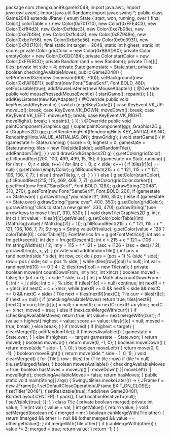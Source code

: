 package com.zhengxuan99.game2048;
import java.awt.*;
import java.awt.event.*;
import java.util.Random;
import javax.swing.*;
public class Game2048 extends JPanel {
    enum State {
        start, won, running, over
    }
    final Color[] colorTable = {
            new Color(0x701710), new Color(0xFFE4C3), new Color(0xfff4d3),
            new Color(0xffdac3), new Color(0xe7b08e), new Color(0xe7bf8e),
            new Color(0xffc4c3), new Color(0xE7948e), new Color(0xbe7e56),
            new Color(0xbe5e56), new Color(0x9c3931), new Color(0x701710)};
    final static int target = 2048;
    static int highest;
    static int score;
    private Color gridColor = new Color(0xBBADA0);
    private Color emptyColor = new Color(0xCDC1B4);
    private Color startColor = new Color(0xFFEBCD);
    private Random rand = new Random();
    private Tile[][] tiles;
    private int side = 4;
    private State gamestate = State.start;
    private boolean checkingAvailableMoves;
    public Game2048() {
        setPreferredSize(new Dimension(900, 700));
        setBackground(new Color(0xFAF8EF));
        setFont(new Font("SansSerif", Font.BOLD, 48));
        setFocusable(true);
        addMouseListener(new MouseAdapter() {
            @Override
            public void mousePressed(MouseEvent e) {
                startGame();
                repaint();
            }
        });
        addKeyListener(new KeyAdapter() {
            @Override
            public void keyPressed(KeyEvent e) {
                switch (e.getKeyCode()) {
                    case KeyEvent.VK_UP:
                        moveUp();
                        break;
                    case KeyEvent.VK_DOWN:
                        moveDown();
                        break;
                    case KeyEvent.VK_LEFT:
                        moveLeft();
                        break;
                    case KeyEvent.VK_RIGHT:
                        moveRight();
                        break;
                }
                repaint();
            }
        });
    }
    @Override
    public void paintComponent(Graphics gg) {
        super.paintComponent(gg);
        Graphics2D g = (Graphics2D) gg;
        g.setRenderingHint(RenderingHints.KEY_ANTIALIASING,
                RenderingHints.VALUE_ANTIALIAS_ON);
        drawGrid(g);
    }
    void startGame() {
        if (gamestate != State.running) {
            score = 0;
            highest = 0;
            gamestate = State.running;
            tiles = new Tile[side][side];
            addRandomTile();
            addRandomTile();
        }
    }
    void drawGrid(Graphics2D g) {
        g.setColor(gridColor);
        g.fillRoundRect(200, 100, 499, 499, 15, 15);
        if (gamestate == State.running) {
            for (int r = 0; r < side; r++) {
                for (int c = 0; c < side; c++) {
                    if (tiles[r][c] == null) {
                        g.setColor(emptyColor);
                        g.fillRoundRect(215 + c * 121, 115 + r * 121, 106, 106, 7, 7);
                    } else {
                        drawTile(g, r, c);
                    }
                }
            }
        } else {
            g.setColor(startColor);
            g.fillRoundRect(215, 115, 469, 469, 7, 7);
            g.setColor(gridColor.darker());
            g.setFont(new Font("SansSerif", Font.BOLD, 128));
            g.drawString("2048", 310, 270);
            g.setFont(new Font("SansSerif", Font.BOLD, 20));
            if (gamestate == State.won) {
                g.drawString("you made it!", 390, 350);
            } else if (gamestate == State.over)
                g.drawString("game over", 400, 350);
            g.setColor(gridColor);
            g.drawString("click to start a new game", 330, 470);
            g.drawString("(use arrow keys to move tiles)", 310, 530);
        }
    }
    void drawTile(Graphics2D g, int r, int c) {
        int value = tiles[r][c].getValue();
        g.setColor(colorTable[(int) (Math.log(value) / Math.log(2)) + 1]);
        g.fillRoundRect(215 + c * 121, 115 + r * 121, 106, 106, 7, 7);
        String s = String.valueOf(value);
        g.setColor(value < 128 ? colorTable[0] : colorTable[1]);
        FontMetrics fm = g.getFontMetrics();
        int asc = fm.getAscent();
        int dec = fm.getDescent();
        int x = 215 + c * 121 + (106 - fm.stringWidth(s)) / 2;
        int y = 115 + r * 121 + (asc + (106 - (asc + dec)) / 2);
        g.drawString(s, x, y);
    }
    private void addRandomTile() {
        int pos = rand.nextInt(side * side);
        int row, col;
        do {
            pos = (pos + 1) % (side * side);
            row = pos / side;
            col = pos % side;
        } while (tiles[row][col] != null);
        int val = rand.nextInt(10) == 0 ? 4 : 2;
        tiles[row][col] = new Tile(val);
    }
    private boolean move(int countDownFrom, int yIncr, int xIncr) {
        boolean moved = false;
        for (int i = 0; i < side * side; i++) {
            int j = Math.abs(countDownFrom - i);
            int r = j / side;
            int c = j % side;
            if (tiles[r][c] == null)
                continue;
            int nextR = r + yIncr;
            int nextC = c + xIncr;
            while (nextR >= 0 && nextR < side && nextC >= 0 && nextC < side) {
                Tile next = tiles[nextR][nextC];
                Tile curr = tiles[r][c];
                if (next == null) {
                    if (checkingAvailableMoves)
                        return true;
                    tiles[nextR][nextC] = curr;
                    tiles[r][c] = null;
                    r = nextR;
                    c = nextC;
                    nextR += yIncr;
                    nextC += xIncr;
                    moved = true;
                } else if (next.canMergeWith(curr)) {
                    if (checkingAvailableMoves)
                        return true;
                    int value = next.mergeWith(curr);
                    if (value > highest)
                        highest = value;
                    score += value;
                    tiles[r][c] = null;
                    moved = true;
                    break;
                } else
                    break;
            }
        }
        if (moved) {
            if (highest < target) {
                clearMerged();
                addRandomTile();
                if (!movesAvailable()) {
                    gamestate = State.over;
                }
            } else if (highest == target)
                gamestate = State.won;
        }
        return moved;
    }
    boolean moveUp() {
        return move(0, -1, 0);
    }
    boolean moveDown() {
        return move(side * side - 1, 1, 0);
    }
    boolean moveLeft() {
        return move(0, 0, -1);
    }
    boolean moveRight() {
        return move(side * side - 1, 0, 1);
    }
    void clearMerged() {
        for (Tile[] row : tiles)
            for (Tile tile : row)
                if (tile != null)
                    tile.setMerged(false);
    }
    boolean movesAvailable() {
        checkingAvailableMoves = true;
        boolean hasMoves = moveUp() || moveDown() || moveLeft() || moveRight();
        checkingAvailableMoves = false;
        return hasMoves;
    }
    public static void main(String[] args) {
        SwingUtilities.invokeLater(() -> {
            JFrame f = new JFrame();
            f.setDefaultCloseOperation(JFrame.EXIT_ON_CLOSE);
            f.setTitle("2048");
            f.setResizable(true);
            f.add(new Game2048(), BorderLayout.CENTER);
            f.pack();
            f.setLocationRelativeTo(null);
            f.setVisible(true);
        });
    }
}
class Tile {
    private boolean merged;
    private int value;
    Tile(int val) {
        value = val;
    }
    int getValue() {
        return value;
    }
    void setMerged(boolean m) {
        merged = m;
    }
    boolean canMergeWith(Tile other) {
        return !merged && other != null && !other.merged && value == other.getValue();
    }
    int mergeWith(Tile other) {
        if (canMergeWith(other)) {
            value *= 2;
            merged = true;
            return value;
        }
        return -1;
    }
}
